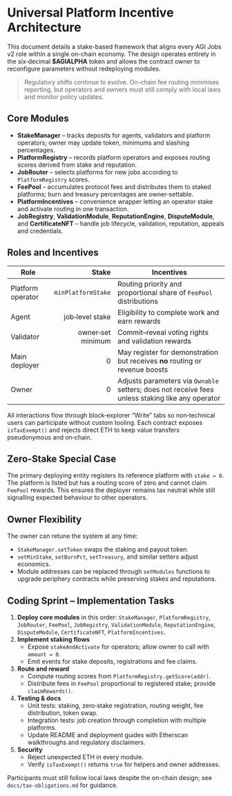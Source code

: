 # Universal Platform Incentive Architecture

This document details a stake-based framework that aligns every AGI Jobs v2 role within a single on-chain economy.  The design operates entirely in the six‑decimal **$AGIALPHA** token and allows the contract owner to reconfigure parameters without redeploying modules.

> Regulatory shifts continue to evolve. On-chain fee routing minimises reporting, but operators and owners must still comply with local laws and monitor policy updates.

## Core Modules
- **StakeManager** – tracks deposits for agents, validators and platform operators; owner may update token, minimums and slashing percentages.
- **PlatformRegistry** – records platform operators and exposes routing scores derived from stake and reputation.
- **JobRouter** – selects platforms for new jobs according to `PlatformRegistry` scores.
- **FeePool** – accumulates protocol fees and distributes them to staked platforms; burn and treasury percentages are owner‑settable.
- **PlatformIncentives** – convenience wrapper letting an operator stake and activate routing in one transaction.
- **JobRegistry**, **ValidationModule**, **ReputationEngine**, **DisputeModule**, and **CertificateNFT** – handle job lifecycle, validation, reputation, appeals and credentials.

## Roles and Incentives
| Role | Stake | Incentives |
|------|------:|------------|
| Platform operator | `minPlatformStake` | Routing priority and proportional share of `FeePool` distributions |
| Agent | job‑level stake | Eligibility to complete work and earn rewards |
| Validator | owner‑set minimum | Commit–reveal voting rights and validation rewards |
| Main deployer | 0 | May register for demonstration but receives **no** routing or revenue boosts |
| Owner | 0 | Adjusts parameters via `Ownable` setters; does not receive fees unless staking like any operator |

All interactions flow through block‑explorer “Write” tabs so non‑technical users can participate without custom tooling.  Each contract exposes `isTaxExempt()` and rejects direct ETH to keep value transfers pseudonymous and on‑chain.

## Zero‑Stake Special Case
The primary deploying entity registers its reference platform with `stake = 0`.  The platform is listed but has a routing score of zero and cannot claim `FeePool` rewards.  This ensures the deployer remains tax neutral while still signalling expected behaviour to other operators.

## Owner Flexibility
The owner can retune the system at any time:
- `StakeManager.setToken` swaps the staking and payout token.
- `setMinStake`, `setBurnPct`, `setTreasury`, and similar setters adjust economics.
- Module addresses can be replaced through `setModules` functions to upgrade periphery contracts while preserving stakes and reputations.

## Coding Sprint – Implementation Tasks
1. **Deploy core modules** in this order: `StakeManager`, `PlatformRegistry`, `JobRouter`, `FeePool`, `JobRegistry`, `ValidationModule`, `ReputationEngine`, `DisputeModule`, `CertificateNFT`, `PlatformIncentives`.
2. **Implement staking flows**
   - Expose `stakeAndActivate` for operators; allow owner to call with `amount = 0`.
   - Emit events for stake deposits, registrations and fee claims.
3. **Route and reward**
   - Compute routing scores from `PlatformRegistry.getScore(addr)`.
   - Distribute fees in `FeePool` proportional to registered stake; provide `claimRewards()`.
4. **Testing & docs**
   - Unit tests: staking, zero‑stake registration, routing weight, fee distribution, token swap.
   - Integration tests: job creation through completion with multiple platforms.
   - Update README and deployment guides with Etherscan walkthroughs and regulatory disclaimers.
5. **Security**
   - Reject unexpected ETH in every module.
   - Verify `isTaxExempt()` returns `true` for helpers and owner addresses.

Participants must still follow local laws despite the on-chain design; see `docs/tax-obligations.md` for guidance.
